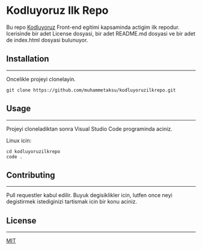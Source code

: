 # Kodluyoruz Ilk Repo
Bu repo [Kodluyoruz](https://www.kodluyoruz.org/) Front-end egitimi kapsaminda actigim ilk repodur. Icerisinde bir adet License dosyasi, bir adet README.md dosyasi ve bir adet de index.html dosyasi bulunuyor.
## Installation
-----
Oncelikle projeyi clonelayin.
```
git clone https://github.com/muhammetaksu/kodluyoruzilkrepo.git
```
## Usage
-----
Projeyi cloneladiktan sonra Visual Studio Code programinda aciniz.

Linux icin:
```
cd kodluyoruzilkrepo
code .
```
## Contributing
-----
Pull requestler kabul edilir. Buyuk degisiklikler icin, lutfen once neyi degistirmek istediginizi tartismak icin bir konu aciniz.
## License
-----
[MIT](https://choosealicense.com/licenses/mit/)